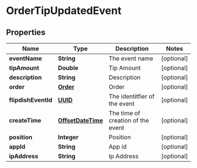 
# OrderTipUpdatedEvent

## Properties
Name | Type | Description | Notes
------------ | ------------- | ------------- | -------------
**eventName** | **String** | The event name |  [optional]
**tipAmount** | **Double** | Tip Amount |  [optional]
**description** | **String** | Description |  [optional]
**order** | [**Order**](Order.md) | Order |  [optional]
**flipdishEventId** | [**UUID**](UUID.md) | The identitfier of the event |  [optional]
**createTime** | [**OffsetDateTime**](OffsetDateTime.md) | The time of creation of the event |  [optional]
**position** | **Integer** | Position |  [optional]
**appId** | **String** | App id |  [optional]
**ipAddress** | **String** | Ip Address |  [optional]



